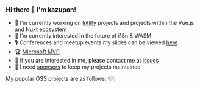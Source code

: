### Hi there 👋 I'm kazupon!

- 🏃 I’m currently working on [Intlify](https://github.com/orgs/intlify/projects/1) projects and projects within the Vue.js and Nuxt ecosystem
- 🌱 I’m currently interested in the future of i18n & WASM
- 🎙 Conferences and meetup events my slides can be viewed [here](https://speakerdeck.com/kazupon/)
- 🏆 [Microsoft MVP](https://mvp.microsoft.com/en-us/PublicProfile/5003668?fullName=Kazuya%20%20Kawaguchi)
- 💬 If you are interested in me, please contact me at [issues](https://github.com/kazupon/kazupon/issues/new?template=ama-template.md&title=hello!%20kazupon!)
- 💖 I need [sponsors](https://github.com/sponsors/kazupon) to keep my projects maintained

My popular OSS projects are as follows: 👇🏼
